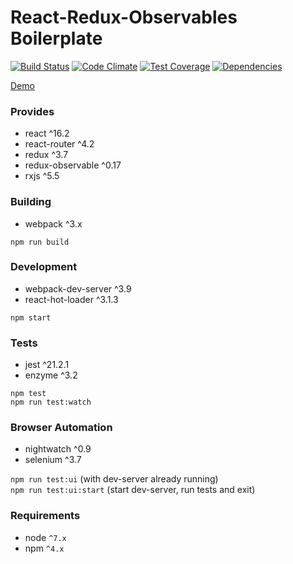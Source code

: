 React-Redux-Observables Boilerplate
===

[![Build Status](https://travis-ci.org/gilbarbara/react-redux-observables-boilerplate.svg?branch=master)](https://travis-ci.org/gilbarbara/react-redux-observables-boilerplate) 
[![Code Climate](https://codeclimate.com/github/gilbarbara/react-redux-observables-boilerplate/badges/gpa.svg)](https://codeclimate.com/github/gilbarbara/react-redux-observables-boilerplate) [![Test Coverage](https://codeclimate.com/github/gilbarbara/react-redux-observables-boilerplate/badges/coverage.svg)](https://codeclimate.com/github/gilbarbara/react-redux-observables-boilerplate/coverage) [![Dependencies](https://david-dm.org/gilbarbara/react-redux-observables-boilerplate.svg)](https://david-dm.org/gilbarbara/react-redux-observables-boilerplate)

[Demo](http://gilbarbara.github.io/react-redux-observables-boilerplate)

### Provides
- react ^16.2
- react-router ^4.2
- redux ^3.7
- redux-observable ^0.17
- rxjs ^5.5

### Building
- webpack ^3.x

`npm run build`

### Development
- webpack-dev-server ^3.9
- react-hot-loader ^3.1.3

`npm start`

### Tests
- jest ^21.2.1
- enzyme ^3.2

`npm test`  
`npm run test:watch`

### Browser Automation
- nightwatch ^0.9
- selenium ^3.7

`npm run test:ui` (with dev-server already running)  
`npm run test:ui:start` (start dev-server, run tests and exit) 

### Requirements
- node `^7.x`
- npm `^4.x`
